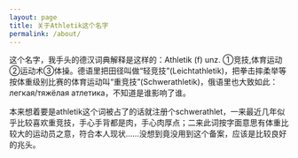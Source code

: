 ```yaml
---
layout: page
title: 关于Athletik这个名字
permalink: /about/
---
```


这个名字，我手头的德汉词典解释是这样的：Athletik (f) unz. ①竞技,体育运动②运动术③体操。德语里把田径叫做“轻竞技”(Leichtathletik)，把拳击摔柔举等按体重级别比赛的体育运动叫“重竞技”(Schwerathletik)，俄语里也大致如此：легкая/тяжёлая атлетика，不知道是谁影响了谁。

本来想着要是athletik这个词被占了的话就注册个schwerathlet，一来最近几年似乎比较喜欢重竞技，手心手背都是肉，手心肉厚点；二来此词按字面意思有体重比较大的运动员之意，符合本人现状……没想到竟没用到这个备案，应该是比较良好的兆头。
